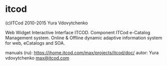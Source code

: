 itcod
=====
(c)ITCod 2010-2015 Yura Vdovytchenko

Web Widget Interactive Interface ITCOD. Component ITCod e-Catalog Management system. Online & Offline dynamic adaptive information system for web, eCatalogs and SOA. 

manuals (ru): https://ihome.itcod.com/max/projects/itcod/doc/
autor: Yura vdovytchenko max@itcod.com

